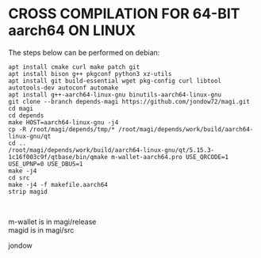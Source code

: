 CROSS COMPILATION FOR 64-BIT aarch64 ON LINUX
==============================================

The steps below can be performed on debian:

    apt install cmake curl make patch git
    apt install bison g++ pkgconf python3 xz-utils
    apt install git build-essential wget pkg-config curl libtool autotools-dev autoconf automake
    apt install g++-aarch64-linux-gnu binutils-aarch64-linux-gnu
    git clone --branch depends-magi https://github.com/jondow72/magi.git
    cd magi
    cd depends
    make HOST=aarch64-linux-gnu -j4
    cp -R /root/magi/depends/tmp/* /root/magi/depends/work/build/aarch64-linux-gnu/qt
    cd ..
    /root/magi/depends/work/build/aarch64-linux-gnu/qt/5.15.3-1c16f003c9f/qtbase/bin/qmake m-wallet-aarch64.pro USE_QRCODE=1 USE_UPNP=0 USE_DBUS=1
    make -j4
    cd src
    make -j4 -f makefile.aarch64
    strip magid
<br/>

m-wallet is in magi/release<br/>
magid is in magi/src<br/>

jondow

